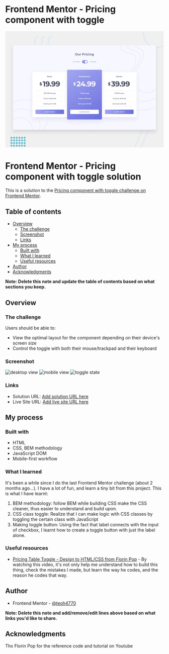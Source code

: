 # Frontend Mentor - Pricing component with toggle

![Design preview for the Pricing component with toggle coding challenge](./design/desktop-preview.jpg)

# Frontend Mentor - Pricing component with toggle solution

This is a solution to the [Pricing component with toggle challenge on Frontend Mentor](https://www.frontendmentor.io/challenges/pricing-component-with-toggle-8vPwRMIC). 

## Table of contents

- [Overview](#overview)
  - [The challenge](#the-challenge)
  - [Screenshot](#screenshot)
  - [Links](#links)
- [My process](#my-process)
  - [Built with](#built-with)
  - [What I learned](#what-i-learned)
  - [Useful resources](#useful-resources)
- [Author](#author)
- [Acknowledgments](#acknowledgments)

**Note: Delete this note and update the table of contents based on what sections you keep.**

## Overview

### The challenge

Users should be able to:

- View the optimal layout for the component depending on their device's screen size
- Control the toggle with both their mouse/trackpad and their keyboard

### Screenshot
![desktop view](https://user-images.githubusercontent.com/98545971/216995666-ae020de7-20bd-49e5-ad8f-70dcaf0e0d51.png)
![mobile view](https://user-images.githubusercontent.com/98545971/216995652-23ca6b76-2d7b-4324-af37-cdd207945b7d.png)
![toggle state](https://user-images.githubusercontent.com/98545971/216995659-6f1c3415-4c21-42ed-9f52-0478af1b1be8.png)

### Links

- Solution URL: [Add solution URL here](https://your-solution-url.com)
- Live Site URL: [Add live site URL here](https://your-live-site-url.com)

## My process

### Built with

- HTML
- CSS, BEM methodology
- JavaScript DOM
- Mobile-first workflow

### What I learned

It's been a while since I do the last Frontend Mentor challenge (about 2 months ago...). I have a lot of fun, and learn a tiny bit from this project. This is what I have learnt:
1. BEM methodology: follow BEM while building CSS make the CSS cleaner, thus easier to understand and build upon.
2. CSS class toggle: Realize that I can make logic with CSS classes by toggling the certain class with JavaScript
3. Making toggle button: Using the fact that label connects with the input of checkbox, I learnt how to create a toggle button with just the label alone.

### Useful resources

- [Pricing Table Toggle - Design to HTML/CSS from Florin Pop]([https://www.example.com](https://www.youtube.com/live/NBkD-O7f4Bs?feature=share)) - By watching this video, it's not only help me understand how to build this thing, check the mistakes I made, but learn the way he codes, and the reason he codes that way.

## Author
- Frontend Mentor - [@teoh4770]([https://www.frontendmentor.io/profile/teoh4770])

**Note: Delete this note and add/remove/edit lines above based on what links you'd like to share.**

## Acknowledgments

Thx Florin Pop for the reference code and tutorial on Youtube



